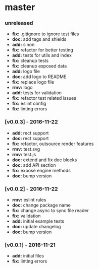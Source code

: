 # master

### unreleased
- **fix:** .gitignore to ignore test files
- **doc:** add tags and shields
- **add:** sinon
- **fix:** refactor for better testing
- **add:** tests for utils and index
- **fix:** cleanup tests
- **fix:** cleanup exposed data
- **add:** logo file
- **doc:** add logo to README
- **fix:** replace logo file
- **rmv:** logo
- **add:** tests for validation
- **fix:** refactor test related issues
- **fix:** eslint config
- **fix:** linting errors

### [v0.0.3] - 2016-11-22
- **add:** rect support
- **doc:** rect support
- **fix:** refactor, outsource render features
- **rmv:** test.svg
- **rmv:** test.js
- **doc:** extend and fix doc blocks
- **doc:** add API section
- **fix:** expose engine methods
- **doc:** bump version

### [v0.0.2] - 2016-11-22
- **rmv:** eslint rules
- **doc:** change package name
- **fix:** change async to sync file reader
- **fix:** validation
- **add:** initial example tests
- **doc:** update changelog
- **doc:** bump version

### [v0.0.1] - 2016-11-21
- **add:** initial files
- **fix:** linting errors
